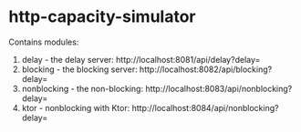 # http-capacity-simulator

Contains modules:
  1. delay - the delay server: http://localhost:8081/api/delay?delay=<milliseconds> 
  1. blocking - the blocking server: http://localhost:8082/api/blocking?delay=<milliseconds>
  1. nonblocking - the non-blocking: http://localhost:8083/api/nonblocking?delay=<milliseconds>
  1. ktor - nonblocking with Ktor: http://localhost:8084/api/nonblocking?delay=<milliseconds>